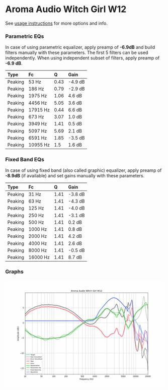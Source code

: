 # Aroma Audio Witch Girl W12
See [usage instructions](https://github.com/jaakkopasanen/AutoEq#usage) for more options and info.

### Parametric EQs
In case of using parametric equalizer, apply preamp of **-6.9dB** and build filters manually
with these parameters. The first 5 filters can be used independently.
When using independent subset of filters, apply preamp of **-6.9 dB**.

| Type    | Fc       |    Q | Gain    |
|:--------|:---------|:-----|:--------|
| Peaking | 53 Hz    | 0.43 | -4.9 dB |
| Peaking | 186 Hz   | 0.79 | -2.9 dB |
| Peaking | 1975 Hz  | 1.06 | 4.6 dB  |
| Peaking | 4456 Hz  | 5.05 | 3.6 dB  |
| Peaking | 17915 Hz | 0.44 | 6.6 dB  |
| Peaking | 673 Hz   | 3.07 | 1.0 dB  |
| Peaking | 3949 Hz  | 1.41 | 0.5 dB  |
| Peaking | 5097 Hz  | 5.69 | 2.1 dB  |
| Peaking | 6591 Hz  | 1.85 | -3.5 dB |
| Peaking | 10955 Hz | 1.5  | 1.6 dB  |

### Fixed Band EQs
In case of using fixed band (also called graphic) equalizer, apply preamp of **-8.9dB**
(if available) and set gains manually with these parameters.

| Type    | Fc       |    Q | Gain    |
|:--------|:---------|:-----|:--------|
| Peaking | 31 Hz    | 1.41 | -3.8 dB |
| Peaking | 63 Hz    | 1.41 | -4.3 dB |
| Peaking | 125 Hz   | 1.41 | -4.0 dB |
| Peaking | 250 Hz   | 1.41 | -3.1 dB |
| Peaking | 500 Hz   | 1.41 | 0.2 dB  |
| Peaking | 1000 Hz  | 1.41 | 0.8 dB  |
| Peaking | 2000 Hz  | 1.41 | 4.2 dB  |
| Peaking | 4000 Hz  | 1.41 | 2.6 dB  |
| Peaking | 8000 Hz  | 1.41 | -0.5 dB |
| Peaking | 16000 Hz | 1.41 | 8.7 dB  |

### Graphs
![](./Aroma%20Audio%20Witch%20Girl%20W12.png)